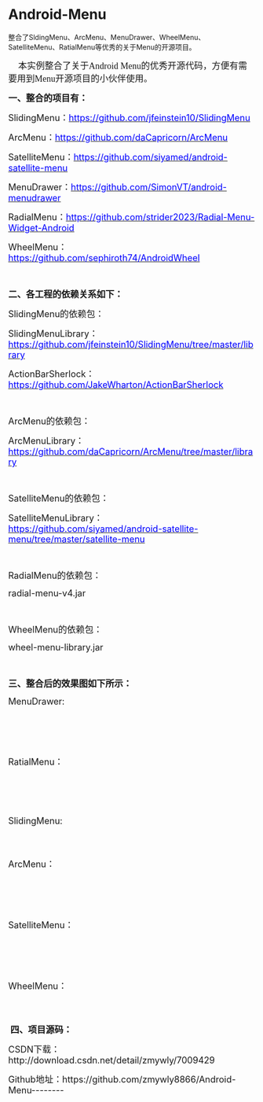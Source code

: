 Android-Menu
====================

整合了SldingMenu、ArcMenu、MenuDrawer、WheelMenu、SatelliteMenu、RatialMenu等优秀的关于Menu的开源项目。
<p>
	<span style="font-size:18px">&nbsp; &nbsp; 本实例整合了关于<span style="font-family:Tahoma">Android&nbsp;Menu</span><span style="font-family:微软雅黑">的优秀开源代码，方便有需要用到</span><span style="font-family:Tahoma">Menu</span><span style="font-family:微软雅黑">开源项目的小伙伴使用。</span></span>
</p>
<p>
	<span style="font-family:微软雅黑"><strong><span style="font-size:18px">一、整合的项目有：</span></strong></span>
</p>
<p>
	<span style="font-size:18px">SlidingMenu<span style="font-family:微软雅黑">：</span><a target="_blank" href="https://github.com/jfeinstein10/SlidingMenu"><span style="color:rgb(0,0,255)">https://github.com/jfeinstein10/SlidingMenu</span></a></span>
</p>
<p>
	<span style="font-size:18px">ArcMenu<span style="font-family:微软雅黑">：</span><a target="_blank" href="https://github.com/daCapricorn/ArcMenu"><span style="color:rgb(0,0,255)">https://github.com/daCapricorn/ArcMenu</span></a></span>
</p>
<p>
	<span style="font-size:18px">SatelliteMenu<span style="font-family:微软雅黑">：</span><a target="_blank" href="https://github.com/siyamed/android-satellite-menu"><span style="color:rgb(0,0,255)">https://github.com/siyamed/android-satellite-menu</span></a></span>
</p>
<p>
	<span style="font-size:18px">MenuDrawer<span style="font-family:微软雅黑">：</span><a target="_blank" href="https://github.com/SimonVT/android-menudrawer"><span style="color:rgb(0,0,255)">https://github.com/SimonVT/android-menudrawer</span></a></span>
</p>
<p>
	<span style="font-size:18px">RadialMenu<span style="font-family:微软雅黑">：</span><a target="_blank" href="https://github.com/strider2023/Radial-Menu-Widget-Android"><span style="color:rgb(0,0,255)">https://github.com/strider2023/Radial-Menu-Widget-Android</span></a></span>
</p>
<p>
	<span style="font-size:18px">WheelMenu<span style="font-family:微软雅黑">：</span><a target="_blank" href="https://github.com/sephiroth74/AndroidWheel"><span style="color:rgb(0,0,255)">https://github.com/sephiroth74/AndroidWheel</span></a></span>
</p>
<p>
	<span style="font-size:18px">&nbsp;</span>
</p>
<p>
	<strong><span style="font-size:18px">二、各工程的依赖关系如下：</span></strong>
</p>
<p>
	<span style="font-size:18px">SlidingMenu<span style="font-family:微软雅黑">的依赖包：</span></span>
</p>
<p>
	<span style="font-size:18px">SlidingMenuLibrary<span style="font-family:微软雅黑">：</span><a target="_blank" href="https://github.com/jfeinstein10/SlidingMenu/tree/master/library"><span style="color:rgb(0,0,255)">https://github.com/jfeinstein10/SlidingMenu/tree/master/library</span></a></span>
</p>
<p>
	<span style="font-size:18px">ActionBarSherlock<span style="font-family:微软雅黑">：</span><a target="_blank" href="https://github.com/JakeWharton/ActionBarSherlock"><span style="color:rgb(0,0,255)">https://github.com/JakeWharton/ActionBarSherlock</span></a></span>
</p>
<p>
	<span style="font-size:18px">&nbsp;</span>
</p>
<p>
	<span style="font-size:18px">ArcMenu<span style="font-family:微软雅黑">的依赖包：</span></span>
</p>
<p>
	<span style="font-size:18px">ArcMenuLibrary<span style="font-family:微软雅黑">：</span><a target="_blank" href="https://github.com/daCapricorn/ArcMenu/tree/master/library"><span style="color:rgb(0,0,255)">https://github.com/daCapricorn/ArcMenu/tree/master/library</span></a></span>
</p>
<p>
	<span style="font-size:18px">&nbsp;</span>
</p>
<p>
	<span style="font-size:18px">SatelliteMenu<span style="font-family:微软雅黑">的依赖包：</span></span>
</p>
<p>
	<span style="font-size:18px">SatelliteMenuLibrary<span style="font-family:微软雅黑">：</span><a target="_blank" href="https://github.com/siyamed/android-satellite-menu/tree/master/satellite-menu"><span style="color:rgb(0,0,255)">https://github.com/siyamed/android-satellite-menu/tree/master/satellite-menu</span></a></span>
</p>
<p>
	<span style="font-size:18px">&nbsp;</span>
</p>
<p>
	<span style="font-size:18px">RadialMenu<span style="font-family:微软雅黑">的依赖包：</span></span>
</p>
<p>
	<span style="font-size:18px">radial-menu-v4.jar</span>
</p>
<p>
	<span style="font-size:18px">&nbsp;</span>
</p>
<p>
	<span style="font-size:18px">WheelMenu<span style="font-family:微软雅黑">的依赖包：</span></span>
</p>
<p>
	<span style="font-size:18px">wheel-menu-library.jar</span>
</p>
<p>
	<span style="font-size:18px">&nbsp;</span>
</p>
<p>
	<strong><span style="font-size:18px">三、整合后的效果图如下所示：</span></strong>
</p>
<p>
	<span style="font-size:18px">MenuDrawer:</span>
</p>
<p>
	<span style="font-size:18px"><img src="http://img.blog.csdn.net/20140308143302453?watermark/2/text/aHR0cDovL2Jsb2cuY3Nkbi5uZXQvZWtldXk=/font/5a6L5L2T/fontsize/400/fill/I0JBQkFCMA==/dissolve/70/gravity/SouthEast" alt="" /><br />
	</span>
</p>
<p>
	<span style="font-size:18px">&nbsp;</span>
</p>
<p>
	<span style="font-size:18px">&nbsp;</span>
</p>
<p>
	<span style="font-size:18px">RatialMenu<span style="font-family:微软雅黑">：</span></span>
</p>
<p>
	<span style="font-family:微软雅黑"><span style="font-size:18px"><img src="http://img.blog.csdn.net/20140308143442046?watermark/2/text/aHR0cDovL2Jsb2cuY3Nkbi5uZXQvZWtldXk=/font/5a6L5L2T/fontsize/400/fill/I0JBQkFCMA==/dissolve/70/gravity/SouthEast" alt="" /><br />
	</span></span>
</p>
<p>
	<span style="font-size:18px">&nbsp;</span>
</p>
<p>
	<span style="font-size:18px">&nbsp;</span>
</p>
<p>
	<span style="font-size:18px">SlidingMenu:</span>
</p>
<p>
	<span style="font-size:18px"><img src="http://img.blog.csdn.net/20140308143459812?watermark/2/text/aHR0cDovL2Jsb2cuY3Nkbi5uZXQvZWtldXk=/font/5a6L5L2T/fontsize/400/fill/I0JBQkFCMA==/dissolve/70/gravity/SouthEast" alt="" /><br />
	</span>
</p>
<p>
	<span style="font-size:18px">&nbsp;</span>
</p>
<p>
	<span style="font-size:18px">ArcMenu：</span>
</p>
<p>
	<span style="font-size:18px"><img src="http://img.blog.csdn.net/20140308143421484?watermark/2/text/aHR0cDovL2Jsb2cuY3Nkbi5uZXQvZWtldXk=/font/5a6L5L2T/fontsize/400/fill/I0JBQkFCMA==/dissolve/70/gravity/SouthEast" alt="" /><br />
	</span>
</p>
<p>
	<span style="font-size:18px">&nbsp;</span>
</p>
<p>
	<span style="font-size:18px">&nbsp;</span>
</p>
<p>
	<span style="font-size:18px">SatelliteMenu<span style="font-family:微软雅黑">：</span></span>
</p>
<p>
	<span style="font-family:微软雅黑"><span style="font-size:18px"><img src="http://img.blog.csdn.net/20140308143439359?watermark/2/text/aHR0cDovL2Jsb2cuY3Nkbi5uZXQvZWtldXk=/font/5a6L5L2T/fontsize/400/fill/I0JBQkFCMA==/dissolve/70/gravity/SouthEast" alt="" /><br />
	</span></span>
</p>
<p>
	<span style="font-size:18px">&nbsp;</span>
</p>
<p>
	<span style="font-size:18px"><br />
	</span>
</p>
<p>
	<span style="font-size:18px">WheelMenu<span style="font-family:微软雅黑">：</span></span>
</p>
<p>
	<span style="font-family:微软雅黑"><span style="font-size:18px"><img src="http://img.blog.csdn.net/20140308143600031?watermark/2/text/aHR0cDovL2Jsb2cuY3Nkbi5uZXQvZWtldXk=/font/5a6L5L2T/fontsize/400/fill/I0JBQkFCMA==/dissolve/70/gravity/SouthEast" alt="" /><br />
	</span></span>
</p>
<p>
	<span style="font-family:微软雅黑"><span style="font-size:18px"><br />
	</span></span>
</p>
<p>
	<span style="font-size:18px"><strong>&nbsp;四、项目源码：</strong></span>
</p>
<p>
	<span style="font-size:18px">CSDN下载：http://download.csdn.net/detail/zmywly/7009429</span>
</p>
<p>
	<span style="font-size:18px">Github地址：https://github.com/zmywly8866/Android-Menu--------</span>
</p>
